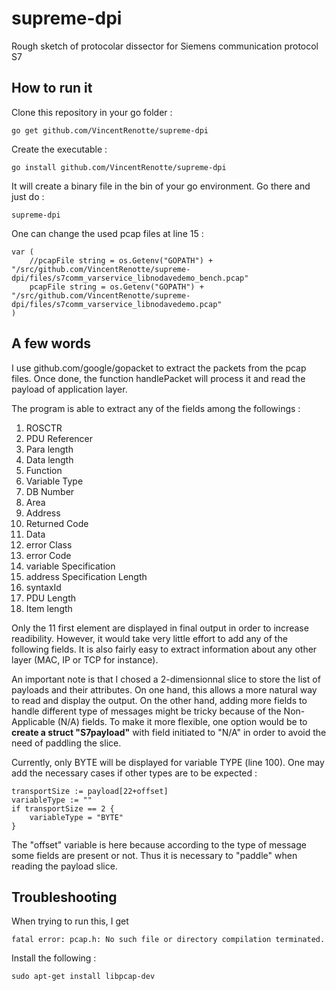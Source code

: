 # supreme-dpi
Rough sketch of protocolar dissector for Siemens communication protocol S7 
## How to run it
Clone this repository in your go folder :

`go get github.com/VincentRenotte/supreme-dpi`

Create the executable :

`go install github.com/VincentRenotte/supreme-dpi`

It will create a binary file in the bin of your go environment. Go there and just do :

`supreme-dpi`

One can change the used pcap files at line 15 :
```golang
var (
	//pcapFile string = os.Getenv("GOPATH") + "/src/github.com/VincentRenotte/supreme-dpi/files/s7comm_varservice_libnodavedemo_bench.pcap"
	pcapFile string = os.Getenv("GOPATH") + "/src/github.com/VincentRenotte/supreme-dpi/files/s7comm_varservice_libnodavedemo.pcap"
)
```

## A few words
I use github.com/google/gopacket to extract the packets from the pcap files. Once done, the function handlePacket will process it and read the payload of application layer.

The program is able to extract any of the fields among the followings :
1. ROSCTR    
2. PDU Referencer
3. Para length
4. Data length  
5. Function 
6. Variable Type 
7. DB Number 
8. Area      
9. Address   
10. Returned Code 
11. Data  
12. error Class
13. error Code  
14. variable Specification
15. address Specification Length
16. syntaxId
17. PDU Length
18. Item length

Only the 11 first element are displayed in final output in order to increase readibility. However, it would take very little effort to add any of the following fields. It is also fairly easy to extract information about any other layer (MAC, IP or TCP for instance).

An important note is that I chosed a 2-dimensionnal slice to store the list of payloads and their attributes. On one hand, this allows a more natural way to read and display the output. On the other hand, adding more fields to handle different type of messages might be tricky because of the Non-Applicable (N/A) fields. To make it more flexible, one option would be to **create a struct "S7payload"** with field initiated to "N/A" in order to avoid the need of paddling the slice. 

Currently, only BYTE will be displayed for variable TYPE (line 100). One may add the necessary cases if other types are to be expected :
```golang
transportSize := payload[22+offset]
variableType := ""
if transportSize == 2 {
    variableType = "BYTE"
}
```

The "offset" variable is here because according to the type of message some fields are present or not. Thus it is necessary to "paddle" when reading the payload slice.

## Troubleshooting
When trying to run this, I get 

`fatal error: pcap.h: No such file or directory compilation terminated.`

Install the following :

`sudo apt-get install libpcap-dev`
